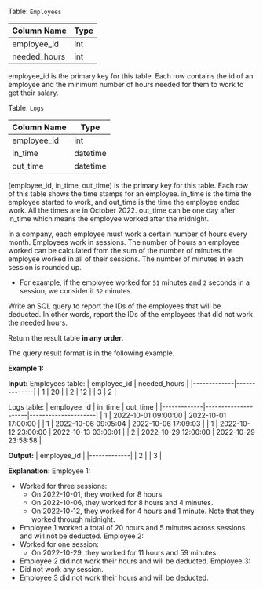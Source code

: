 ﻿Table:  `Employees`

| Column Name  | Type |
|--------------|------|
| employee_id  | int  |
| needed_hours | int  |


employee_id is the primary key for this table.
Each row contains the id of an employee and the minimum number of hours needed for them to work to get their salary.

Table:  `Logs`

| Column Name | Type     |
|-------------|----------|
| employee_id | int      |
| in_time     | datetime |
| out_time    | datetime |


(employee_id, in_time, out_time) is the primary key for this table.
Each row of this table shows the time stamps for an employee. in_time is the time the employee started to work, and out_time is the time the employee ended work.
All the times are in October 2022. out_time can be one day after in_time which means the employee worked after the midnight.

In a company, each employee must work a certain number of hours every month. Employees work in sessions. The number of hours an employee worked can be calculated from the sum of the number of minutes the employee worked in all of their sessions. The number of minutes in each session is rounded up.

-   For example, if the employee worked for  `51`  minutes and  `2`  seconds in a session, we consider it  `52`  minutes.

Write an SQL query to report the IDs of the employees that will be deducted. In other words, report the IDs of the employees that did not work the needed hours.

Return the result table  **in any order**.

The query result format is in the following example.

**Example 1:**

**Input:** 
Employees table:
| employee_id | needed_hours |
|-------------|--------------|
| 1           | 20           |
| 2           | 12           |
| 3           | 2            |


Logs table:
| employee_id | in_time             | out_time            |
|-------------|---------------------|---------------------|
| 1           | 2022-10-01 09:00:00 | 2022-10-01 17:00:00 |
| 1           | 2022-10-06 09:05:04 | 2022-10-06 17:09:03 |
| 1           | 2022-10-12 23:00:00 | 2022-10-13 03:00:01 |
| 2           | 2022-10-29 12:00:00 | 2022-10-29 23:58:58 |


**Output:** 
| employee_id |
|-------------|
| 2           |
| 3           |

**Explanation:** 
Employee 1:
 - Worked for three sessions:
    - On 2022-10-01, they worked for 8 hours.
    - On 2022-10-06, they worked for 8 hours and 4 minutes.
    - On 2022-10-12, they worked for 4 hours and 1 minute. Note that they worked through midnight.
 - Employee 1 worked a total of 20 hours and 5 minutes across sessions and will not be deducted.
Employee 2:
 - Worked for one session:
    - On 2022-10-29, they worked for 11 hours and 59 minutes.
 - Employee 2 did not work their hours and will be deducted.
Employee 3:
 - Did not work any session.
 - Employee 3 did not work their hours and will be deducted.
